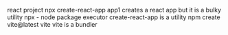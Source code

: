react project
npx create-react-app app1 creates a react app but it is a bulky utility
npx - node package executor
create-react-app is a utility
npm create vite@latest vite
vite is a bundler
